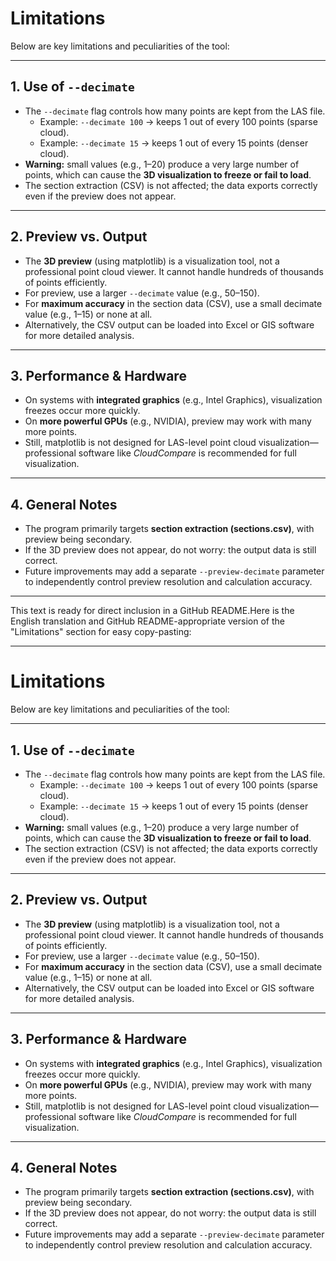 # Limitations

Below are key limitations and peculiarities of the tool:

***

## 1. Use of `--decimate`
- The `--decimate` flag controls how many points are kept from the LAS file.  
  - Example: `--decimate 100` → keeps 1 out of every 100 points (sparse cloud).  
  - Example: `--decimate 15` → keeps 1 out of every 15 points (denser cloud).  
- **Warning:** small values (e.g., 1–20) produce a very large number of points, which can cause the **3D visualization to freeze or fail to load**.  
- The section extraction (CSV) is not affected; the data exports correctly even if the preview does not appear.

***

## 2. Preview vs. Output
- The **3D preview** (using matplotlib) is a visualization tool, not a professional point cloud viewer. It cannot handle hundreds of thousands of points efficiently.  
- For preview, use a larger `--decimate` value (e.g., 50–150).  
- For **maximum accuracy** in the section data (CSV), use a small decimate value (e.g., 1–15) or none at all.  
- Alternatively, the CSV output can be loaded into Excel or GIS software for more detailed analysis.

***

## 3. Performance & Hardware
- On systems with **integrated graphics** (e.g., Intel Graphics), visualization freezes occur more quickly.  
- On **more powerful GPUs** (e.g., NVIDIA), preview may work with many more points.  
- Still, matplotlib is not designed for LAS-level point cloud visualization—professional software like *CloudCompare* is recommended for full visualization.

***

## 4. General Notes
- The program primarily targets **section extraction (sections.csv)**, with preview being secondary.  
- If the 3D preview does not appear, do not worry: the output data is still correct.  
- Future improvements may add a separate `--preview-decimate` parameter to independently control preview resolution and calculation accuracy.

***

This text is ready for direct inclusion in a GitHub README.Here is the English translation and GitHub README-appropriate version of the "Limitations" section for easy copy-pasting:

***

# Limitations

Below are key limitations and peculiarities of the tool:

***

## 1. Use of `--decimate`
- The `--decimate` flag controls how many points are kept from the LAS file.  
  - Example: `--decimate 100` → keeps 1 out of every 100 points (sparse cloud).  
  - Example: `--decimate 15` → keeps 1 out of every 15 points (denser cloud).  
- **Warning:** small values (e.g., 1–20) produce a very large number of points, which can cause the **3D visualization to freeze or fail to load**.  
- The section extraction (CSV) is not affected; the data exports correctly even if the preview does not appear.

***

## 2. Preview vs. Output
- The **3D preview** (using matplotlib) is a visualization tool, not a professional point cloud viewer. It cannot handle hundreds of thousands of points efficiently.  
- For preview, use a larger `--decimate` value (e.g., 50–150).  
- For **maximum accuracy** in the section data (CSV), use a small decimate value (e.g., 1–15) or none at all.  
- Alternatively, the CSV output can be loaded into Excel or GIS software for more detailed analysis.

***

## 3. Performance & Hardware
- On systems with **integrated graphics** (e.g., Intel Graphics), visualization freezes occur more quickly.  
- On **more powerful GPUs** (e.g., NVIDIA), preview may work with many more points.  
- Still, matplotlib is not designed for LAS-level point cloud visualization—professional software like *CloudCompare* is recommended for full visualization.

***

## 4. General Notes
- The program primarily targets **section extraction (sections.csv)**, with preview being secondary.  
- If the 3D preview does not appear, do not worry: the output data is still correct.  
- Future improvements may add a separate `--preview-decimate` parameter to independently control preview resolution and calculation accuracy.
